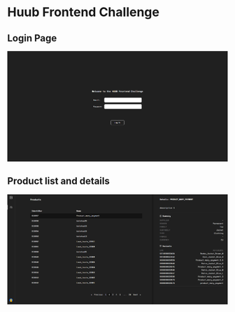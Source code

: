 # Huub Frontend Challenge

## Login Page

![Login](./result_media/huub_1.png)

## Product list and details

![Product List](./result_media/huub_2.png)
